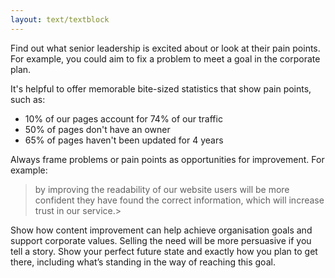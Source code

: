 ```yaml
---
layout: text/textblock
---
```


Find out what senior leadership is excited about or look at their pain points. For example, you could aim to fix a problem to meet a goal in the corporate plan. 

It's helpful to offer memorable bite-sized statistics that show pain points, such as:
- 10% of our pages account for 74% of our traffic
- 50% of pages don't have an owner
- 65% of pages haven't been updated for 4 years

Always frame problems or pain points as opportunities for improvement. For example:
>by improving the readability of our website users will be more confident they have found the correct information, which will increase trust in our service.>

Show how content improvement can help achieve organisation goals and support corporate values.
Selling the need will be more persuasive if you tell a story. Show your perfect future state and exactly how you plan to get there, including what’s standing in the way of reaching this goal.

